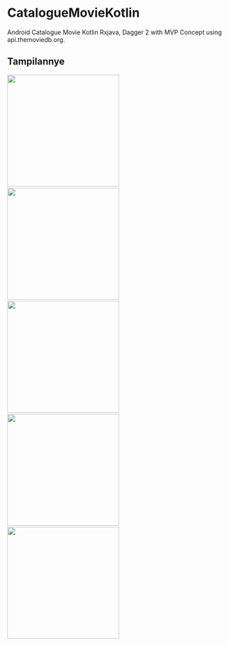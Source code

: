 # CatalogueMovieKotlin
Android Catalogue Movie Kotlin Rxjava, Dagger 2 with MVP Concept using api.themoviedb.org.
## Tampilannye
<img src="https://raw.githubusercontent.com/bangtiray/CatalogueMovieKotlin/master/screenshot/Screenshot_20190602-121114.png" width="256">&nbsp;&nbsp;&nbsp;
<img src="https://raw.githubusercontent.com/bangtiray/CatalogueMovieKotlin/master/screenshot/Screenshot_20190602-121121.png" width="256">&nbsp;&nbsp;&nbsp;
<img src="https://raw.githubusercontent.com/bangtiray/CatalogueMovieKotlin/master/screenshot/Screenshot_20190602-121125.png" width="256">&nbsp;&nbsp;&nbsp;
<img src="https://raw.githubusercontent.com/bangtiray/CatalogueMovieKotlin/master/screenshot/Screenshot_20190602-121130.png" width="256">&nbsp;&nbsp;&nbsp;
<img src="https://raw.githubusercontent.com/bangtiray/CatalogueMovieKotlin/master/screenshot/Screenshot_20190602-121140.png" width="256">&nbsp;&nbsp;&nbsp;
